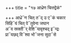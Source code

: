 +++
title = "१७ आध्रेण चित्तद्वेकं"

+++
आध्रे᳓ण चित् त᳓द् उ ए᳓कं चकार  
सिंहि᳓यं चित् पे᳓तुवेना जघान  
अ᳓व स्रक्ती᳓र् वेशि᳓यावृश्चद् इ᳓न्द्रः  
प्रा᳓यछद् वि᳓श्वा भो᳓जना सुदा᳓से